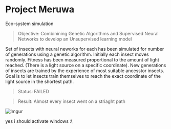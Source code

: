 # Project Meruwa
 Eco-system simulation
 
 >Objective: Combinining Genetic Algorithms and Supervised Neural Networks to develop an Unsupervised learning model

Set of insects with neural neworks for each has been simulated for number of generations using a genetic algorithm. Initially each insect moves randomly. Fitness has been measured proportional to the amount of light reached. (There is a light source on a specific coordinate). New generations of insects are trained by the experience of most suitable ancesstor insects. Goal is to let insects train themselves to reach the exact coordinate of the light source in the shortest path.

>Status: FAILED

>Result: Almost every insect went on a striaght path

![Imgur](https://i.imgur.com/MGTdUMJ.png)
 
 yes i should activate windows :\
